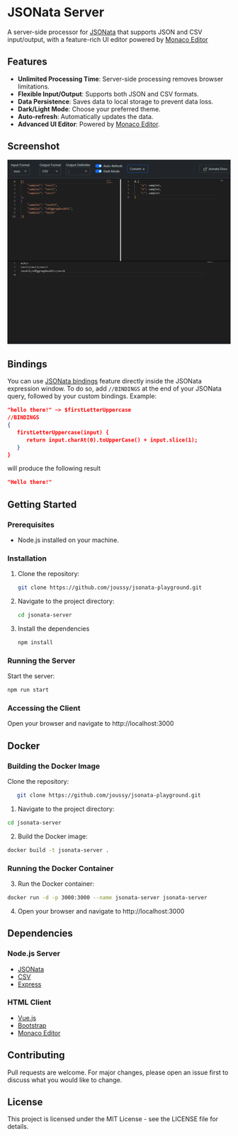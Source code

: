 # JSONata Server
A server-side processor for [JSONata](https://github.com/jsonata-js/jsonata) that supports JSON and CSV input/output, with a feature-rich UI editor powered by [Monaco Editor](https://github.com/microsoft/monaco-editor)

## Features
- **Unlimited Processing Time**: Server-side processing removes browser limitations.
- **Flexible Input/Output**: Supports both JSON and CSV formats.
- **Data Persistence**: Saves data to local storage to prevent data loss.
- **Dark/Light Mode**: Choose your preferred theme.
- **Auto-refresh**: Automatically updates the data.
- **Advanced UI Editor**: Powered by [Monaco Editor](https://github.com/microsoft/monaco-editor).

## Screenshot
![Preview](assets/screenshot.png)

## Bindings
You can use [JSONata bindings](https://docs.jsonata.org/embedding-extending#expressionevaluateinput-bindings-callback) feature directly inside the JSONata expression window.
To do so, add `//BINDINGS` at the end of your JSONata query, followed by your custom bindings.
Example:
```json
"hello there!" ~> $firstLetterUppercase
//BINDINGS
{
   firstLetterUppercase(input) {
      return input.charAt(0).toUpperCase() + input.slice(1);
   }
}
```
will produce the following result
```json
"Hello there!"
```

## Getting Started

### Prerequisites
- Node.js installed on your machine.

### Installation
1. Clone the repository:
   ```sh
   git clone https://github.com/joussy/jsonata-playground.git
   ```
2. Navigate to the project directory:
   ```sh
   cd jsonata-server
   ```
3. Install the dependencies
   ```sh
   npm install
   ```

### Running the Server
Start the server:
   ```sh
   npm run start
   ```
### Accessing the Client
Open your browser and navigate to http://localhost:3000

## Docker
### Building the Docker Image
Clone the repository:
```sh
   git clone https://github.com/joussy/jsonata-playground.git
```
1. Navigate to the project directory:
```sh
cd jsonata-server
```
2. Build the Docker image:
```sh
docker build -t jsonata-server .
```
### Running the Docker Container
3. Run the Docker container:
```sh
docker run -d -p 3000:3000 --name jsonata-server jsonata-server
```
4. Open your browser and navigate to http://localhost:3000

## Dependencies

### Node.js Server
- [JSONata](https://github.com/jsonata-js/jsonata)
- [CSV](https://github.com/adaltas/node-csv/)
- [Express](https://github.com/expressjs/express)

### HTML Client
- [Vue.js](https://vuejs.org/)
- [Bootstrap](https://getbootstrap.com/)
- [Monaco Editor](https://github.com/microsoft/monaco-editor)

## Contributing
Pull requests are welcome. For major changes, please open an issue first to discuss what you would like to change.

## License
This project is licensed under the MIT License - see the LICENSE file for details.
